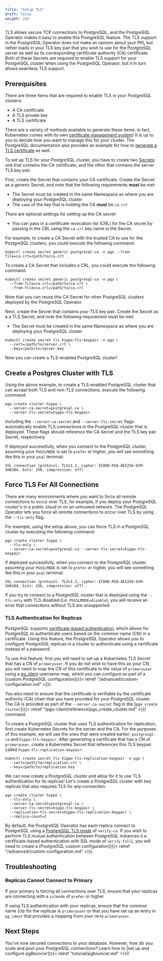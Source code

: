 ```yaml
---
title: "Setup TLS"
draft: false
weight: 160
---
```


TLS allows secure TCP connections to PostgreSQL, and the PostgreSQL Operator makes it easy to enable this PostgreSQL feature. The TLS support in the PostgreSQL Operator does not make an opinion about your PKI, but rather loads in your TLS key pair that you wish to use for the PostgreSQL server as well as its corresponding certificate authority (CA) certificate. Both of these Secrets are
required to enable TLS support for your PostgreSQL cluster when using the PostgreSQL Operator, but it in turn allows seamless TLS support.

## Prerequisites

There are three items that are required to enable TLS in your PostgreSQL clusters:

- A CA certificate
- A TLS private key
- A TLS certificate

There are a variety of methods available to generate these items: in fact, Kubernetes comes with its own [certificate management system](https://kubernetes.io/docs/tasks/tls/managing-tls-in-a-cluster/)! It is up to you to decide how you want to manage this for your cluster. The PostgreSQL documentation also provides an example for how to [generate a TLS certificate](https://www.postgresql.org/docs/current/ssl-tcp.html#SSL-CERTIFICATE-CREATION) as well.

To set up TLS for your PostgreSQL cluster, you have to create two [Secrets](https://kubernetes.io/docs/concepts/configuration/secret/): one that contains the CA certificate, and the other that contains the server TLS key pair.

First, create the Secret that contains your CA certificate. Create the Secret as a generic Secret, and note that the following requirements **must** be met:

- The Secret must be created in the same Namespace as where you are deploying your PostgreSQL cluster
- The `name` of the key that is holding the CA **must** be `ca.crt`

There are optional settings for setting up the CA secret:

- You can pass in a certificate revocation list (CRL) for the CA secret by passing in the CRL using the `ca.crl` key name in the Secret.

For example, to create a CA Secret with the trusted CA to use for the PostgreSQL clusters, you could execute the following command:

```
kubectl create secret generic postgresql-ca -n pgo --from-file=ca.crt=/path/to/ca.crt
```

To create a CA Secret that includes a CRL, you could execute the following command:

```
kubectl create secret generic postgresql-ca -n pgo \
  --from-file=ca.crt=/path/to/ca.crt \
  --from-file=ca.crl=/path/to/ca.crl
```

Note that you can reuse this CA Secret for other PostgreSQL clusters deployed by the PostgreSQL Operator.

Next, create the Secret that contains your TLS key pair. Create the Secret as a a TLS Secret, and note the following requirement must be met:

- The Secret must be created in the same Namespace as where you are deploying your PostgreSQL cluster

```
kubectl create secret tls hippo-tls-keypair -n pgo \
  --cert=/path/to/server.crt \
  --key=/path/to/server.key
```

Now you can create a TLS-enabled PostgreSQL cluster!

## Create a Postgres Cluster with TLS

Using the above example, to create a TLS-enabled PostgreSQL cluster that can accept both TLS and non-TLS connections, execute the following command:

```
pgo create cluster hippo \
  --server-ca-secret=postgresql-ca \
  --server-tls-secret=hippo-tls-keypair
```

Including the `--server-ca-secret` and `--server-tls-secret` flags automatically enable TLS connections in the PostgreSQL cluster that is deployed. These flags should reference the CA Secret and the TLS key pair Secret, respectively.

If deployed successfully, when you connect to the PostgreSQL cluster, assuming your `PGSSLMODE` is set to `prefer` or higher, you will see something like this in your `psql` terminal:

```
SSL connection (protocol: TLSv1.2, cipher: ECDHE-RSA-AES256-GCM-SHA384, bits: 256, compression: off)
```

## Force TLS For All Connections

There are many environments where you want to force all remote connections to occur over TLS, for example, if you deploy your PostgreSQL cluster's in a public cloud or on an untrusted network. The PostgreSQL Operator lets you force all remote connections to occur over TLS by using the `--tls-only` flag.

For example, using the setup above, you can force TLS in a PostgreSQL cluster by executing the following command:

```
pgo create cluster hippo \
  --tls-only \
  --server-ca-secret=postgresql-ca --server-tls-secret=hippo-tls-keypair
```

If deployed successfully, when you connect to the PostgreSQL cluster, assuming your `PGSSLMODE` is set to `prefer` or higher, you will see something like this in your `psql` terminal:

```
SSL connection (protocol: TLSv1.2, cipher: ECDHE-RSA-AES256-GCM-SHA384, bits: 256, compression: off)
```

If you try to connect to a PostgreSQL cluster that is deployed using the `--tls-only` with TLS disabled (i.e. `PGSSLMODE=disable`), you will receive an error that connections without TLS are unsupported.

### TLS Authentication for Replicas

PostgreSQL supports [certificate-based authentication](https://www.postgresql.org/docs/current/auth-cert.html), which allows for PostgreSQL to authenticate users based on the common name (CN) in a certificate. Using this feature, the PostgreSQL Operator allows you to configure PostgreSQL replicas in a cluster to authenticate using a certificate instead of a password.

To use this feature, first you will need to set up a Kubernetes TLS Secret that has a CN of `primaryuser`. If you do not wish to have this as your CN, you will need to map the CN of this certificate to the value of `primaryuser` using a [pg_ident](https://www.postgresql.org/docs/current/auth-username-maps.html) username map, which you can configure as part of a [custom PostgreSQL configuration]({{< relref "/advanced/custom-configuration.md" >}}).

You also need to ensure that the certificate is verifiable by the certificate authority (CA) chain that you have provided for your PostgreSQL cluster. The CA is provided as part of the `--server-ca-secret` flag in the [`pgo create cluster`]({{< relref "/pgo-client/reference/pgo_create_cluster.md" >}}) command.

To create a PostgreSQL cluster that uses TLS authentication for replication, first create Kubernetes Secrets for the server and the CA. For the purposes of this example, we will use the ones that were created earlier: `postgresql-ca` and `hippo-tls-keypair`. After generating a certificate that has a CN of `primaryuser`, create a Kubernetes Secret that references this TLS keypair called `hippo-tls-replication-keypair`:

```
kubectl create secret tls hippo-tls-replication-keypair -n pgo \
  --cert=/path/to/replication.crt \
  --key=/path/to/replication.key
```

We can now create a PostgreSQL cluster and allow for it to use TLS authentication for its replicas! Let's create a PostgreSQL cluster with two replicas that also requires TLS for any connection:

```
pgo create cluster hippo \
  --tls-only \
  --server-ca-secret=postgresql-ca \
  --server-tls-secret=hippo-tls-keypair \
  --replication-tls-secret=hippo-tls-replication-keypair \
  --replica-count=2
```

By default, the PostgreSQL Operator has each replica connect to PostgreSQL using a [PostgreSQL TLS mode](https://www.postgresql.org/docs/current/libpq-ssl.html#LIBPQ-SSL-SSLMODE-STATEMENTS) of `verify-ca`. If you wish to perform TLS mutual authentication between PostgreSQL instances (i.e. certificate-based authentication with SSL mode of `verify-full`), you will need to create a [PostgreSQL custom configuration]({{< relref "/advanced/custom-configuration.md" >}}).

## Troubleshooting

### Replicas Cannot Connect to Primary

If your primary is forcing all connections over TLS, ensure that your replicas are connecting with a `sslmode` of `prefer` or higher.

If using TLS authentication with your replicas, ensure that the common name (`CN`) for the replicas is `primaryuser` or that you have set up an entry in `pg_ident` that provides a mapping from your `CN` to `primaryuser`.

## Next Steps

You've now secured connections to your database. However, how do you scale and pool your PostgreSQL connections? Learn how to [set up and configure pgBouncer]({{< relref "tutorial/pgbouncer.md" >}})!
